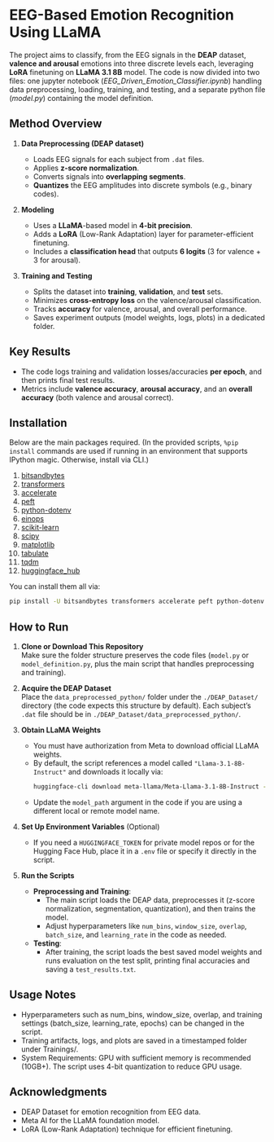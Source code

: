 # EEG-Based Emotion Recognition Using LLaMA

The project aims to classify, from the EEG signals in the **DEAP** dataset, **valence and arousal** emotions into three discrete levels each, leveraging **LoRA** finetuning on **LLaMA 3.1 8B** model. The code is now divided into two files: one jupyter notebook (*EEG_Driven_Emotion_Classifier.ipynb*) handling data preprocessing, loading, training, and testing, and a separate python file (*model.py*) containing the model definition.

## Method Overview

1. **Data Preprocessing (DEAP dataset)**
   - Loads EEG signals for each subject from `.dat` files.
   - Applies **z-score normalization**.
   - Converts signals into **overlapping segments**.
   - **Quantizes** the EEG amplitudes into discrete symbols (e.g., binary codes).

2. **Modeling**
   - Uses a **LLaMA**-based model in **4-bit precision**.
   - Adds a **LoRA** (Low-Rank Adaptation) layer for parameter-efficient finetuning.
   - Includes a **classification head** that outputs **6 logits** (3 for valence + 3 for arousal).

3. **Training and Testing**
   - Splits the dataset into **training**, **validation**, and **test** sets.
   - Minimizes **cross-entropy loss** on the valence/arousal classification.
   - Tracks **accuracy** for valence, arousal, and overall performance.
   - Saves experiment outputs (model weights, logs, plots) in a dedicated folder.

## Key Results

- The code logs training and validation losses/accuracies **per epoch**, and then prints final test results.
- Metrics include **valence accuracy**, **arousal accuracy**, and an **overall accuracy** (both valence and arousal correct).

## Installation

Below are the main packages required. (In the provided scripts, `%pip install` commands are used if running in an environment that supports IPython magic. Otherwise, install via CLI.)

1. [bitsandbytes](https://pypi.org/project/bitsandbytes/)  
2. [transformers](https://pypi.org/project/transformers/)  
3. [accelerate](https://pypi.org/project/accelerate/)  
4. [peft](https://pypi.org/project/peft/)  
5. [python-dotenv](https://pypi.org/project/python-dotenv/)  
6. [einops](https://pypi.org/project/einops/)  
7. [scikit-learn](https://pypi.org/project/scikit-learn/)  
8. [scipy](https://pypi.org/project/scipy/)  
9. [matplotlib](https://pypi.org/project/matplotlib/)  
10. [tabulate](https://pypi.org/project/tabulate/)  
11. [tqdm](https://pypi.org/project/tqdm/)  
12. [huggingface_hub](https://pypi.org/project/huggingface-hub/)

You can install them all via:

```bash
pip install -U bitsandbytes transformers accelerate peft python-dotenv einops scikit-learn scipy matplotlib tabulate tqdm huggingface_hub
```

## How to Run

1. **Clone or Download This Repository**  
   Make sure the folder structure preserves the code files (`model.py` or `model_definition.py`, plus the main script that handles preprocessing and training).

2. **Acquire the DEAP Dataset**  
   Place the `data_preprocessed_python/` folder under the `./DEAP_Dataset/` directory (the code expects this structure by default). Each subject’s `.dat` file should be in `./DEAP_Dataset/data_preprocessed_python/`.

3. **Obtain LLaMA Weights**  
   - You must have authorization from Meta to download official LLaMA weights.
   - By default, the script references a model called `"Llama-3.1-8B-Instruct"` and downloads it locally via:
     ```bash
     huggingface-cli download meta-llama/Meta-Llama-3.1-8B-Instruct --local-dir Llama-3.1-8B-Instruct --exclude "original/*"
     ```
   - Update the `model_path` argument in the code if you are using a different local or remote model name.

4. **Set Up Environment Variables** (Optional)  
   - If you need a `HUGGINGFACE_TOKEN` for private model repos or for the Hugging Face Hub, place it in a `.env` file or specify it directly in the script.

5. **Run the Scripts**  
   - **Preprocessing and Training**: 
     - The main script loads the DEAP data, preprocesses it (z-score normalization, segmentation, quantization), and then trains the model.  
     - Adjust hyperparameters like `num_bins`, `window_size`, `overlap`, `batch_size`, and `learning_rate` in the code as needed.
   - **Testing**:  
     - After training, the script loads the best saved model weights and runs evaluation on the test split, printing final accuracies and saving a `test_results.txt`.

## Usage Notes

- Hyperparameters such as num_bins, window_size, overlap, and training settings (batch_size, learning_rate, epochs) can be changed in the script.
- Training artifacts, logs, and plots are saved in a timestamped folder under Trainings/.
- System Requirements: GPU with sufficient memory is recommended (10GB+). The script uses 4-bit quantization to reduce GPU usage.

## Acknowledgments

- DEAP Dataset for emotion recognition from EEG data.
- Meta AI for the LLaMA foundation model.
- LoRA (Low-Rank Adaptation) technique for efficient finetuning.